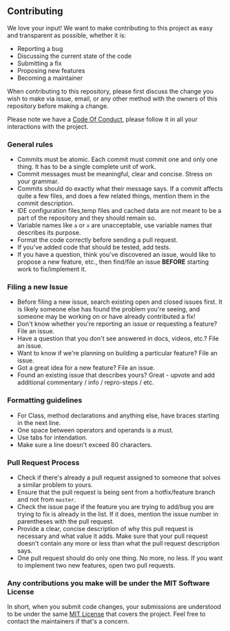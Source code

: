 ## Contributing

We love your input! We want to make contributing to this project as easy and transparent as possible, whether it is:

 - Reporting a bug
 - Discussing the current state of the code
 - Submitting a fix
 - Proposing new features
 - Becoming a maintainer

When contributing to this repository, please first discuss the change you wish to make via issue,
email, or any other method with the owners of this repository before making a change. 

Please note we have a [Code Of Conduct](https://github.com/SVijayB/Algorithm-Analysis/blob/master/.github/CODE_OF_CONDUCT.md), please follow it in all your interactions with the project.

### General rules

 -  Commits must be atomic. Each commit must commit one and only one thing. It has to be a single complete unit of work.
 -  Commit messages must be meaningful, clear and concise. Stress on your grammar.
 - Commits should do exactly what their message says. If a commit affects quite a few files, and does a few related things, mention them in the commit description.
 -  IDE configuration files,temp files and cached data are not meant to be a part of the repository and they should remain so.
 -  Variable names like `a` or `x` are unacceptable, use variable names that describes its purpose.
 -  Format the code correctly before sending a pull request. 
 -	If you've added code that should be tested, add tests.
 - If you have a question, think you've discovered an issue, would like to propose a new feature, etc., then find/file an issue **BEFORE** starting work to fix/implement it.

 ### Filing a new Issue
 - Before filing a new issue, search existing open and closed issues first. It is  likely someone else has found the problem you're seeing, and someone may be working on or have already contributed a fix!
 - Don't know whether you're reporting an issue or requesting a feature? File an issue.
 - Have a question that you don't see answered in docs, videos, etc.? File an issue.
 - Want to know if we're planning on building a particular feature? File an issue.
 - Got a great idea for a new feature? File an issue.
 - Found an existing issue that describes yours? Great - upvote and add additional commentary / info / repro-steps / etc.
 
 ### Formatting guidelines
 
 - For Class, method declarations and anything else, have braces starting in the next line. 
 - One space between operators and operands is a must.
 - Use tabs for intendation.
 - Make sure a line doesn't exceed 80 characters. 

### Pull Request Process

 -  Check if there's already a pull request assigned to someone that solves a similar problem to yours.
 - Ensure that the pull request is being sent from a hotfix/feature branch and not from `master`.
 - Check the issue page if the feature you are trying to add/bug you are trying to fix is already in the list. If it does, mention the issue number in parentheses with the pull request.
 - Provide a clear, concise description of why this pull request is necessary and what value it adds. Make sure that your pull request doesn't contain any more or less than what the pull request description says.
 - One pull request should do only one thing. No more, no less. If you want to implement two new features, open two pull requests.
 
### Any contributions you make will be under the MIT Software License

In short, when you submit code changes, your submissions are understood to be under the same [MIT License](https://github.com/SVijayB/Algorithm-Analysis/blob/master/LICENSE) that covers the project. Feel free to contact the maintainers if that's a concern.